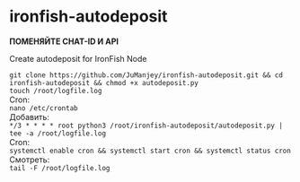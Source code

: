# ironfish-autodeposit
 
 **ПОМЕНЯЙТЕ CHAT-ID И API**
 
Create autodeposit for IronFish Node

`git clone https://github.com/JuManjey/ironfish-autodeposit.git && cd ironfish-autodeposit && chmod +x autodeposit.py`  
`touch /root/logfile.log`  
Cron:  
`nano /etc/crontab`  
Добавить:  
`*/3 * * * * root python3 /root/ironfish-autodeposit/autodeposit.py | tee -a /root/logfile.log`  
Cron:  
`systemctl enable cron && systemctl start cron && systemctl status cron`  
Смотреть:  
`tail -F /root/logfile.log`  
